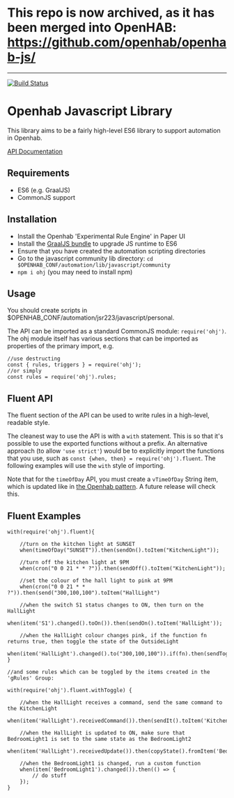 # This repo is now archived, as it has been merged into OpenHAB: https://github.com/openhab/openhab-js/

---

[![Build Status](https://travis-ci.org/jpg0/ohj.svg?branch=master)](https://travis-ci.org/jpg0/ohj)
# Openhab Javascript Library

This library aims to be a fairly high-level ES6 library to support automation in Openhab.

[API Documentation](https://jpg0.github.io/ohj/ohj/0.1.1/)

## Requirements

- ES6 (e.g. GraalJS)
- CommonJS support

## Installation

- Install the Openhab 'Experimental Rule Engine' in Paper UI
- Install the [GraalJS bundle](https://openhab.jfrog.io/openhab/libs-pullrequest-local/org/openhab/addons/bundles/org.openhab.automation.module.script.graaljs/2.5.0-SNAPSHOT/org.openhab.automation.module.script.graaljs-2.5.0-SNAPSHOT.jar) to upgrade JS runtime to ES6
- Ensure that you have created the automation scripting directories
- Go to the javascript community lib directory: `cd $OPENHAB_CONF/automation/lib/javascript/community`
- `npm i ohj` (you may need to install npm)

## Usage

You should create scripts in $OPENHAB_CONF/automation/jsr223/javascript/personal.

The API can be imported as a standard CommonJS module: `require('ohj')`. The ohj module itself has various sections that
can be imported as properties of the primary import, e.g.

```
//use destructing
const { rules, triggers } = require('ohj');
//or simply
const rules = require('ohj').rules;
```

## Fluent API

The fluent section of the API can be used to write rules in a high-level, readable style.

The cleanest way to use the API is with a `with` statement. This is so that it's possible to use the exported functions
without a prefix. An alternative approach (to allow `'use strict'`) would be to explicitly import the functions that you
use, such as `const {when, then} = require('ohj').fluent`. The following examples will use the `with` style of importing.

Note that for the `timeOfDay` API, you must create a `vTimeOfDay` String item, which is updated like in [the Openhab pattern](https://community.openhab.org/t/design-pattern-time-of-day/15407). A future release will check this.


## Fluent Examples

```
with(require('ohj').fluent){

    //turn on the kitchen light at SUNSET
    when(timeOfDay("SUNSET")).then(sendOn().toItem("KitchenLight"));

    //turn off the kitchen light at 9PM
    when(cron("0 0 21 * * ?")).then(sendOff().toItem("KitchenLight"));

    //set the colour of the hall light to pink at 9PM
    when(cron("0 0 21 * * ?")).then(send("300,100,100").toItem("HallLight")

    //when the switch S1 status changes to ON, then turn on the HallLight
    when(item('S1').changed().toOn()).then(sendOn().toItem('HallLight'));

    //when the HallLight colour changes pink, if the function fn returns true, then toggle the state of the OutsideLight
    when(item('HallLight').changed().to("300,100,100")).if(fn).then(sendToggle().toItem('OutsideLight'));
}

//and some rules which can be toggled by the items created in the 'gRules' Group:

with(require('ohj').fluent.withToggle) {

    //when the HallLight receives a command, send the same command to the KitchenLight
    when(item('HallLight').receivedCommand()).then(sendIt().toItem('KitchenLight'));
 
    //when the HallLight is updated to ON, make sure that BedroomLight1 is set to the same state as the BedroomLight2
    when(item('HallLight').receivedUpdate()).then(copyState().fromItem('BedroomLight1').toItem('BedroomLight2'));

    //when the BedroomLight1 is changed, run a custom function
    when(item('BedroomLight1').changed()).then(() => {
        // do stuff
    });
}
```
